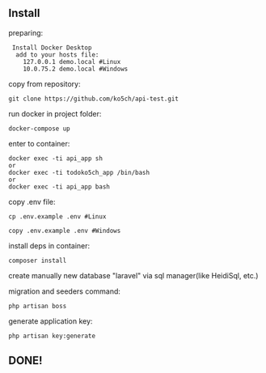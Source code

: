## Install

preparing:
```
 Install Docker Desktop
  add to your hosts file:
    127.0.0.1 demo.local #Linux
    10.0.75.2 demo.local #Windows
```
copy from repository:
```
git clone https://github.com/ko5ch/api-test.git
```
run docker in project folder:
```
docker-compose up
```

enter to container:
```
docker exec -ti api_app sh
or
docker exec -ti todoko5ch_app /bin/bash
or 
docker exec -ti api_app bash 
```
copy .env file:
```
cp .env.example .env #Linux

copy .env.example .env #Windows
```

install deps in container:
```
composer install
```
create manually new database "laravel" via sql manager(like HeidiSql, etc.)

migration and seeders command:
```
php artisan boss
```


generate application key:
```
php artisan key:generate
```

## DONE!
